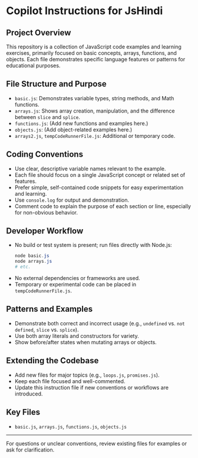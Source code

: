 # Copilot Instructions for JsHindi

## Project Overview
This repository is a collection of JavaScript code examples and learning exercises, primarily focused on basic concepts, arrays, functions, and objects. Each file demonstrates specific language features or patterns for educational purposes.

## File Structure and Purpose
- `basic.js`: Demonstrates variable types, string methods, and Math functions.
- `arrays.js`: Shows array creation, manipulation, and the difference between `slice` and `splice`.
- `functions.js`: (Add new functions and examples here.)
- `objects.js`: (Add object-related examples here.)
- `arrays2.js`, `tempCodeRunnerFile.js`: Additional or temporary code.

## Coding Conventions
- Use clear, descriptive variable names relevant to the example.
- Each file should focus on a single JavaScript concept or related set of features.
- Prefer simple, self-contained code snippets for easy experimentation and learning.
- Use `console.log` for output and demonstration.
- Comment code to explain the purpose of each section or line, especially for non-obvious behavior.

## Developer Workflow
- No build or test system is present; run files directly with Node.js:
  ```powershell
  node basic.js
  node arrays.js
  # etc.
  ```
- No external dependencies or frameworks are used.
- Temporary or experimental code can be placed in `tempCodeRunnerFile.js`.

## Patterns and Examples
- Demonstrate both correct and incorrect usage (e.g., `undefined` vs. `not defined`, `slice` vs. `splice`).
- Use both array literals and constructors for variety.
- Show before/after states when mutating arrays or objects.

## Extending the Codebase
- Add new files for major topics (e.g., `loops.js`, `promises.js`).
- Keep each file focused and well-commented.
- Update this instruction file if new conventions or workflows are introduced.

## Key Files
- `basic.js`, `arrays.js`, `functions.js`, `objects.js`

---

For questions or unclear conventions, review existing files for examples or ask for clarification.
